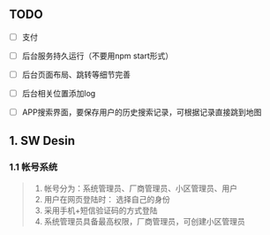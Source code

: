 ## TODO
- [ ] 支付
- [ ] 后台服务持久运行（不要用npm start形式）
- [ ] 后台页面布局、跳转等细节完善
- [ ] 后台相关位置添加log
- [ ] APP搜索界面，要保存用户的历史搜索记录，可根据记录直接跳到地图




## 1. SW Desin
### 1.1 帐号系统
> 1. 帐号分为：系统管理员、厂商管理员、小区管理员、用户
> 2. 用户在网页登陆时： 选择自己的身份
> 3. 采用手机+短信验证码的方式登陆
> 4. 系统管理员具备最高权限，厂商管理员，可创建小区管理员
   


